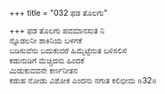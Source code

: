 +++
title = "032 ಫಡ ತೊಲಗು"

+++
ಫಡ ತೊಲಗು ಪವಮಾನಸುತ ನಿ  
ನ್ನೊಡಲನೀ ಶಾಕಿನಿಯ ಬಳಗಕೆ  
ಬಡಿಸುವೆನು ಬದುಕುವರೆ ಹಿಮ್ಮೆಟ್ಟೆನುತ ಬಳಿಸಲಿಸೆ  
ಕಡುನುಡಿಗೆ ಮೆಚ್ಚಿದನು ಹಿಂದಕೆ  
ಮಿಡುಕುವವನೇ ಕರ್ಣನೀತನ  
ಕಡುಹ ನೋಡು ವಿಶೋಕ ಎಂದನು ನಗುತ ಕಲಿಭೀಮ    ॥32॥